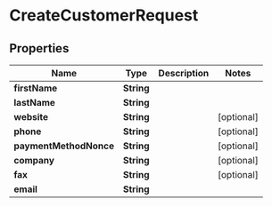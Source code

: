 

# CreateCustomerRequest

## Properties

Name | Type | Description | Notes
------------ | ------------- | ------------- | -------------
**firstName** | **String** |  | 
**lastName** | **String** |  | 
**website** | **String** |  |  [optional]
**phone** | **String** |  |  [optional]
**paymentMethodNonce** | **String** |  |  [optional]
**company** | **String** |  |  [optional]
**fax** | **String** |  |  [optional]
**email** | **String** |  | 



